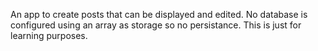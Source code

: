 An app to create posts that can be displayed and edited. No database is configured using an array as storage so no persistance.
This is just for learning purposes.
